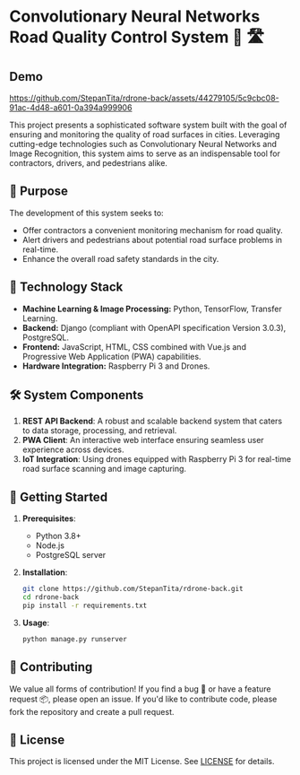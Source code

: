 # Convolutionary Neural Networks Road Quality Control System 🚗 🛣️

## Demo

https://github.com/StepanTita/rdrone-back/assets/44279105/5c9cbc08-91ac-4d48-a601-0a394a999906

This project presents a sophisticated software system built with the goal of ensuring and monitoring the quality of road surfaces in cities. Leveraging cutting-edge technologies such as Convolutionary Neural Networks and Image Recognition, this system aims to serve as an indispensable tool for contractors, drivers, and pedestrians alike.

## 🎯 Purpose

The development of this system seeks to:

- Offer contractors a convenient monitoring mechanism for road quality.
- Alert drivers and pedestrians about potential road surface problems in real-time.
- Enhance the overall road safety standards in the city.

## 🔧 Technology Stack

- **Machine Learning & Image Processing:** Python, TensorFlow, Transfer Learning.
- **Backend:** Django (compliant with OpenAPI specification Version 3.0.3), PostgreSQL.
- **Frontend:** JavaScript, HTML, CSS combined with Vue.js and Progressive Web Application (PWA) capabilities.
- **Hardware Integration:** Raspberry Pi 3 and Drones.

## 🛠️ System Components

1. **REST API Backend**: A robust and scalable backend system that caters to data storage, processing, and retrieval.
2. **PWA Client**: An interactive web interface ensuring seamless user experience across devices.
3. **IoT Integration**: Using drones equipped with Raspberry Pi 3 for real-time road surface scanning and image capturing.

## 🚀 Getting Started

1. **Prerequisites**:
   - Python 3.8+
   - Node.js
   - PostgreSQL server

2. **Installation**:
    ```bash
    git clone https://github.com/StepanTita/rdrone-back.git
    cd rdrone-back
    pip install -r requirements.txt
    ```

3. **Usage**:
    ```bash
    python manage.py runserver
    ```

## 🤝 Contributing

We value all forms of contribution! If you find a bug 🐞 or have a feature request 📦, please open an issue. If you'd like to contribute code, please fork the repository and create a pull request.

## 📃 License

This project is licensed under the MIT License. See [LICENSE](LICENSE.md) for details.
